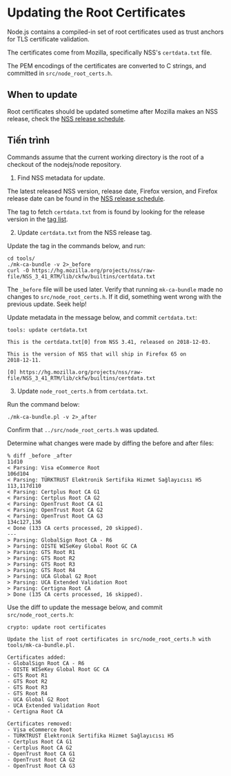 # Updating the Root Certificates

Node.js contains a compiled-in set of root certificates used as trust anchors for TLS certificate validation.

The certificates come from Mozilla, specifically NSS's `certdata.txt` file.

The PEM encodings of the certificates are converted to C strings, and committed in `src/node_root_certs.h`.

## When to update

Root certificates should be updated sometime after Mozilla makes an NSS release, check the [NSS release schedule](https://wiki.mozilla.org/NSS:Release_Versions).

## Tiến trình

Commands assume that the current working directory is the root of a checkout of the nodejs/node repository.

1. Find NSS metadata for update.

The latest released NSS version, release date, Firefox version, and Firefox release date can be found in the [NSS release schedule](https://wiki.mozilla.org/NSS:Release_Versions).

The tag to fetch `certdata.txt` from is found by looking for the release version in the [tag list](https://hg.mozilla.org/projects/nss/tags).

2. Update `certdata.txt` from the NSS release tag.

Update the tag in the commands below, and run:
```shell
cd tools/
./mk-ca-bundle -v 2>_before
curl -O https://hg.mozilla.org/projects/nss/raw-file/NSS_3_41_RTM/lib/ckfw/builtins/certdata.txt
```

The `_before` file will be used later. Verify that running `mk-ca-bundle` made no changes to `src/node_root_certs.h`. If it did, something went wrong with the previous update. Seek help!

Update metadata in the message below, and commit `certdata.txt`:

```text
tools: update certdata.txt

This is the certdata.txt[0] from NSS 3.41, released on 2018-12-03.

This is the version of NSS that will ship in Firefox 65 on
2018-12-11.

[0] https://hg.mozilla.org/projects/nss/raw-file/NSS_3_41_RTM/lib/ckfw/builtins/certdata.txt
```

3. Update `node_root_certs.h` from `certdata.txt`.

Run the command below:

```shell
./mk-ca-bundle.pl -v 2>_after
```

Confirm that `../src/node_root_certs.h` was updated.

Determine what changes were made by diffing the before and after files:
```shell
% diff _before _after
11d10
< Parsing: Visa eCommerce Root
106d104
< Parsing: TÜRKTRUST Elektronik Sertifika Hizmet Sağlayıcısı H5
113,117d110
< Parsing: Certplus Root CA G1
< Parsing: Certplus Root CA G2
< Parsing: OpenTrust Root CA G1
< Parsing: OpenTrust Root CA G2
< Parsing: OpenTrust Root CA G3
134c127,136
< Done (133 CA certs processed, 20 skipped).
---
> Parsing: GlobalSign Root CA - R6
> Parsing: OISTE WISeKey Global Root GC CA
> Parsing: GTS Root R1
> Parsing: GTS Root R2
> Parsing: GTS Root R3
> Parsing: GTS Root R4
> Parsing: UCA Global G2 Root
> Parsing: UCA Extended Validation Root
> Parsing: Certigna Root CA
> Done (135 CA certs processed, 16 skipped).
```

Use the diff to update the message below, and commit `src/node_root_certs.h`:
```text
crypto: update root certificates

Update the list of root certificates in src/node_root_certs.h with
tools/mk-ca-bundle.pl.

Certificates added:
- GlobalSign Root CA - R6
- OISTE WISeKey Global Root GC CA
- GTS Root R1
- GTS Root R2
- GTS Root R3
- GTS Root R4
- UCA Global G2 Root
- UCA Extended Validation Root
- Certigna Root CA

Certificates removed:
- Visa eCommerce Root
- TÜRKTRUST Elektronik Sertifika Hizmet Sağlayıcısı H5
- Certplus Root CA G1
- Certplus Root CA G2
- OpenTrust Root CA G1
- OpenTrust Root CA G2
- OpenTrust Root CA G3
```
